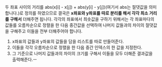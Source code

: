 두 좌표 사이의 거리를 abs(x[i] - x[j]) + abs(y[i] - y[j])(여기서 abs는 절댓값을 의미합니다.)로 정의를 하였으므로 결국은 **x좌표와 y좌표를 따로 분리를 해서 각각 최소 거리를 구해서** 더해주면 됩니다. 각각의 좌표에서 최솟값을 구하기 위해서는 각 좌표마다의 값들를 오름차순으로 정렬을 한 다음 중간값을 선택하여 나머지 값들과의 차이의 절댓값을 구해주고 이들을 전부 더해주어야 합니다.

1. x좌표의 값들과 y좌표의 값들을 담을 리스트를 따로 만들어준다.
2. 이들을 각각 오름차순으로 정렬을 한 다음 중간 인덱스의 한 값을 지정한다.
3. 그 기준으로 나머지 값들과의 차이의 크기를 구해서 이들을 모두 더해준 결과값을 출력해준다.ㅡ
